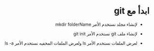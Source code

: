 
<div dir = rtl > 
  
 <h1>  ابدأ مع git
</h1> 

  
  <ul>
    <li> <p> لإنشاء مجلد نستخدم الأمر mkdir folderName </p> </li>

  <li> <p> لإنشاء ملف git نستخدم الأمر git init  </p> </li>

  <li> <p> لعرض الملفات نستخدم الأمر ls ولعرض الملفات المخفيه نستخدم الأمر ls -a </p> </li>
  



</ul> 
    

  </dir >

